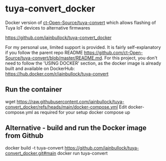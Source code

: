 # tuya-convert_docker 
Docker version of [ct-Open-Source/tuya-convert](https://github.com/ct-Open-Source/tuya-convert) which allows flashing of Tuya IoT devices to alternative firmwares

https://github.com/iainbullock/tuya-convert_docker

For my personal use, limited support is provided. It is fairly self-explanatory if you follow the parent repo README https://github.com/ct-Open-Source/tuya-convert/blob/master/README.md. For this project, you don't need to follow the 'USING DOCKER' section, as the docker image is already built and available on DockerHub: https://hub.docker.com/r/iainbullock/tuya-convert

## Run the container
wget https://raw.githubusercontent.com/iainbullock/tuya-convert_docker/refs/heads/main/docker-compose.yml
Edit docker-compose.yml as required for your setup
docker compose up

## Alternative - build and run the Docker image from Github
docker build -t tuya-convert https://github.com/iainbullock/tuya-convert_docker.git#main
docker run tuya-convert
